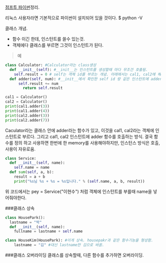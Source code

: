 [점프투 파이썬](https://wikidocs.net/6#fnref:indentation)정리.

리눅스 사용자라면 기본적으로 파이썬이 설치되어 있을 것이다.
$ python -V

클래스 개념.
-  함수 이긴 한데, 인스턴트를 쓸수 있는것.
-  객체에다 클래스를 부르면 그것이 인스턴트가 된다.  

>예

```python
class Calculator: #Calculator라는 class생성
  def __init__(self): #__init__는 인스턴트를 생성할때 마다 무조건 호출됨.
    self.result = 0 # self는 객체 id를 부르는 개념. 아래에서는 cal1, cal2에 해당됨
  def adder(self, num): #__init__에서 확인한 self id 랑 같은 인스턴트에 adder해준다.
	  self.result += num
		return self.result

cal1 = Calculator()
cal2 = Calculator()
print(cal1.adder(3))
print(cal1.adder(4))
print(cal2.adder(3))
print(cal2.adder(7))
```  


Caculator라는 클래스 안에 adder라는 함수가 있고, 이것을 cal1, cal2라는 객체에 인스턴트로 부르다. 그리고 cal1, cal2 인스턴트에 adder 함수를 호출하는 방식. 결국 함수를 정의 하고 사용하면 한번에 한 memory를 사용해야하지만, 인스턴스 방식은 호출, 사용이 자유로움.

```python
class Service:
  def __init__(self, name):
    self.name = name
  def sum(self, a, b):
    result = a + b
    print("%s님 %s + %s = %s입니다." % (self.name, a, b, result))
```  
위 코드에서는 pey = Service("이현수") 처럼 객체에 인스턴트를 부를때 name을 넣어줘야한다.

###클래스 상속
```python
class HousePark():
  lastname = "박"
  def __init__(self, name):
    fullname = lastname + self.name

class HouseKim(HousePark): #이게 상속. housepakr과 같은 함수기능을 형성함.
    lastname = "김" #대신 lastname만 김으로 바꿈.
```

###클래스 오버라이딩
클래스를 상속할때, 다른 함수를 추가하면 오버라이딩.
